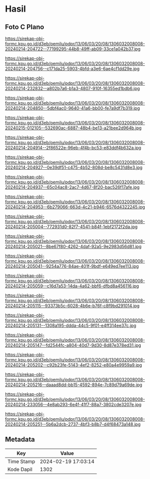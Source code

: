 # Hasil

## Foto C Plano

https://sirekap-obj-formc.kpu.go.id/d3eb/pemilu/pdpr/13/06/03/20/08/1306032008008-20240214-204722--77199295-44b8-49ff-ab09-33ce1a042b37.jpg

https://sirekap-obj-formc.kpu.go.id/d3eb/pemilu/pdpr/13/06/03/20/08/1306032008008-20240214-204756--c171da25-5903-4bfd-a3e6-6ae4cf1dd29e.jpg

https://sirekap-obj-formc.kpu.go.id/d3eb/pemilu/pdpr/13/06/03/20/08/1306032008008-20240214-232832--a802b7a6-b1a3-4807-910f-16355ed1bdb6.jpg

https://sirekap-obj-formc.kpu.go.id/d3eb/pemilu/pdpr/13/06/03/20/08/1306032008008-20240214-204850--5dbf4ac0-9640-41a6-bb00-fe7a9df7b319.jpg

https://sirekap-obj-formc.kpu.go.id/d3eb/pemilu/pdpr/13/06/03/20/08/1306032008008-20240215-012105--532690ac-6887-48b4-be13-a21bee2d964b.jpg

https://sirekap-obj-formc.kpu.go.id/d3eb/pemilu/pdpr/13/06/03/20/08/1306032008008-20240214-204914--2f86522e-96eb-4f4b-bc53-e83ddf4b632a.jpg

https://sirekap-obj-formc.kpu.go.id/d3eb/pemilu/pdpr/13/06/03/20/08/1306032008008-20240214-204927--0e39df51-c475-4b52-808d-be8c5431d8e3.jpg

https://sirekap-obj-formc.kpu.go.id/d3eb/pemilu/pdpr/13/06/03/20/08/1306032008008-20240214-204937--65c04ac8-2ac7-4d67-8f20-bac526f17afe.jpg

https://sirekap-obj-formc.kpu.go.id/d3eb/pemilu/pdpr/13/06/03/20/08/1306032008008-20240214-204953--6b279066-663d-4c21-b946-6576d4322245.jpg

https://sirekap-obj-formc.kpu.go.id/d3eb/pemilu/pdpr/13/06/03/20/08/1306032008008-20240214-205004--772931d0-82f7-4541-b84f-1ebf2172f2da.jpg

https://sirekap-obj-formc.kpu.go.id/d3eb/pemilu/pdpr/13/06/03/20/08/1306032008008-20240214-205021--8be67f80-4262-4daf-92a5-9e2983d56d81.jpg

https://sirekap-obj-formc.kpu.go.id/d3eb/pemilu/pdpr/13/06/03/20/08/1306032008008-20240214-205041--9254a776-84ae-401f-9bdf-e649ed7ee113.jpg

https://sirekap-obj-formc.kpu.go.id/d3eb/pemilu/pdpr/13/06/03/20/08/1306032008008-20240214-205059--c16d7a53-14da-4a62-bbf6-dfbd8a456116.jpg

https://sirekap-obj-formc.kpu.go.id/d3eb/pemilu/pdpr/13/06/03/20/08/1306032008008-20240214-205115--93373b5c-6028-4b6e-b76f-c8f9bd291014.jpg

https://sirekap-obj-formc.kpu.go.id/d3eb/pemilu/pdpr/13/06/03/20/08/1306032008008-20240214-205131--1308a195-ddda-44c5-9f01-e4ff314ee37c.jpg

https://sirekap-obj-formc.kpu.go.id/d3eb/pemilu/pdpr/13/06/03/20/08/1306032008008-20240214-205147--fd2544fc-a804-40d7-9d30-8d87e378ed31.jpg

https://sirekap-obj-formc.kpu.go.id/d3eb/pemilu/pdpr/13/06/03/20/08/1306032008008-20240214-205202--c92b23fe-5143-4ef2-8252-e80a4e9959a9.jpg

https://sirekap-obj-formc.kpu.go.id/d3eb/pemilu/pdpr/13/06/03/20/08/1306032008008-20240214-205216--daaad8dd-bb15-4592-894e-7c89d79a69de.jpg

https://sirekap-obj-formc.kpu.go.id/d3eb/pemilu/pdpr/13/06/03/20/08/1306032008008-20240214-233056--4e8ab293-6e4f-41f7-88a7-3802cde3207e.jpg

https://sirekap-obj-formc.kpu.go.id/d3eb/pemilu/pdpr/13/06/03/20/08/1306032008008-20240214-205251--5b6a2dcb-2737-4bf3-b8b7-d4f68473a148.jpg


## Metadata

| Key        | Value               |
| ---------- | ------------------- |
| Time Stamp | 2024-02-19 17:03:14 |
| Kode Dapil | 1302                |



